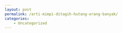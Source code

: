 ```yaml
---
layout: post
permalink: /arti-mimpi-ditagih-hutang-orang-banyak/
categories:
    - Uncategorized
---
```


